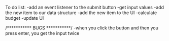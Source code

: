 

To do list:
-add an event listener to the submit button
-get input values
-add the new item to our data structure
-add the new item to the UI
-calculate budget
-update UI


/*********** BUGS ***********/
-when you click the button and then you press enter, you get the input twice